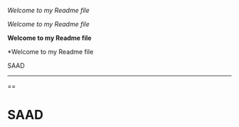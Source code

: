 *Welcome to my Readme file*

_Welcome to my Readme file_ 


**Welcome to my Readme file**


*Welcome to my Readme file

SAAD
***
==


SAAD
=